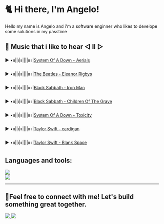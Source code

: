 # 🐈 Hi there, I'm Angelo!

Hello my name is Angelo and i'm a software enginner who likes to develope some solutions in my passtime

## 🎵 Music that i like to hear ◁ II ▷
 ▶︎ •၊၊||၊|။||||။ ၊|<a href="https://www.youtube.com/watch?v=L-iepu3EtyE" >System Of A Down - Aerials</a>
 
 ▶︎ •၊၊||၊|။||||။ ၊|<a href="https://www.youtube.com/watch?v=HuS5NuXRb5Y" >The Beatles - Eleanor Rigbys</a>
 
 ▶︎ •၊၊||၊|။||||။ ၊|<a href="https://www.youtube.com/watch?v=8aQRq9hhekA" >Black Sabbath - Iron Man</a>

 ▶︎ •၊၊||၊|။||||။ ၊|<a href="https://www.youtube.com/watch?v=X7UZeHvMYZA" >Black Sabbath - Children Of The Grave</a>

 ▶︎ •၊၊||၊|။||||။ ၊|<a href="https://www.youtube.com/watch?v=iywaBOMvYLI" >System Of A Down - Toxicity</a>

 ▶︎ •၊၊||၊|။||||။ ၊|<a href="https://www.youtube.com/watch?v=K-a8s8OLBSE" >Taylor Swift - cardigan</a>

 ▶︎ •၊၊||၊|။||||။ ၊|<a href="https://www.youtube.com/watch?v=e-ORhEE9VVg" >Taylor Swift - Blank Space</a>



## Languages and tools:
<div align="cente">
  <a href="https://skillicons.dev">
    <img src="https://skillicons.dev/icons?i=java,cs,typescript,py,spring,postgresql,figma,git &theme=dark" />
  </a>
</div>
<div align="cente">

 <a href="https://skillicons.dev">  
   <img src="https://skillicons.dev/icons?i=nextjs,tailwind,aws,docker,net,rabbitmq &theme=dark" />
  </a>
</div>

---

## 💬Feel free to connect with me! Let's build something great together.
<div align="left">
  <a href="mailto:gabrielange@gmail.com">
    <img src="https://skillicons.dev/icons?i=gmail" />
  </a>
  <a href="https://www.linkedin.com/in/angelo-santos-568b6025a/">
    <img src="https://skillicons.dev/icons?i=linkedin" />
  </a>
</div>
